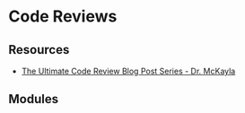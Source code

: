 # Code Reviews

Resources
---

- [The Ultimate Code Review Blog Post Series - Dr. McKayla][1]

<!-- Links -->
[1]: https://www.michaelagreiler.com/code-review-blog-post-series/

<!-- Links end -->


Modules
---

